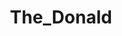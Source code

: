 ---
title: The_Donald
crosslinks:
- livven
- autotldr
- conspiracy
- AskThe_Donald
- worldnews
- pics
- news
- AskReddit
- IAmA
- tucker_carlson
- Le_Pen
- WikiLeaks
- TheRightBoycott
- all
- MarchAgainstTrump
- place
- videos
- announcements
- todayilearned
- AskTrumpSupporters
---